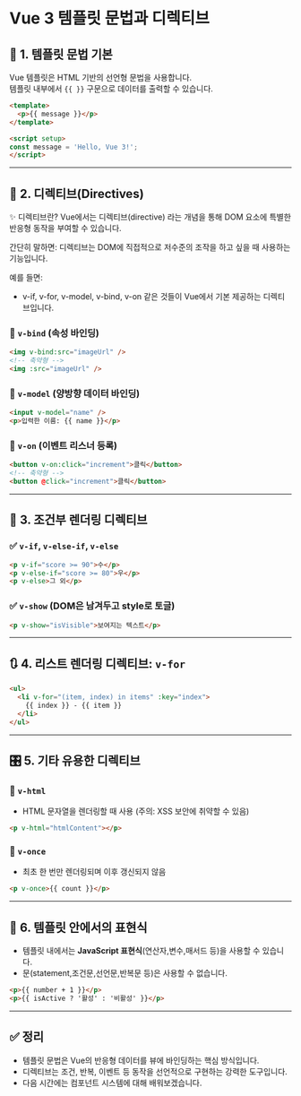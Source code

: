 # Vue 3 템플릿 문법과 디렉티브

## 🎨 1. 템플릿 문법 기본

Vue 템플릿은 HTML 기반의 선언형 문법을 사용합니다.  
템플릿 내부에서 `{{ }}` 구문으로 데이터를 출력할 수 있습니다.

```html
<template>
  <p>{{ message }}</p>
</template>

<script setup>
const message = 'Hello, Vue 3!';
</script>
```

---

## 🧩 2. 디렉티브(Directives)
✨ 디렉티브란?
Vue에서는 디렉티브(directive) 라는 개념을 통해 DOM 요소에 특별한 반응형 동작을 부여할 수 있습니다.

간단히 말하면:
디렉티브는 DOM에 직접적으로 저수준의 조작을 하고 싶을 때 사용하는 기능입니다.

예를 들면:

- v-if, v-for, v-model, v-bind, v-on 같은 것들이 Vue에서 기본 제공하는 디렉티브입니다.



### 📌 `v-bind` (속성 바인딩)

```html
<img v-bind:src="imageUrl" />
<!-- 축약형 -->
<img :src="imageUrl" />
```

### 📌 `v-model` (양방향 데이터 바인딩)

```html
<input v-model="name" />
<p>입력한 이름: {{ name }}</p>
```

### 📌 `v-on` (이벤트 리스너 등록)

```html
<button v-on:click="increment">클릭</button>
<!-- 축약형 -->
<button @click="increment">클릭</button>
```

---

## 🔁 3. 조건부 렌더링 디렉티브

### ✅ `v-if`, `v-else-if`, `v-else`

```html
<p v-if="score >= 90">수</p>
<p v-else-if="score >= 80">우</p>
<p v-else>그 외</p>
```

### ✅ `v-show` (DOM은 남겨두고 style로 토글)

```html
<p v-show="isVisible">보여지는 텍스트</p>
```

---

## 🔃 4. 리스트 렌더링 디렉티브: `v-for`

```html
<ul>
  <li v-for="(item, index) in items" :key="index">
    {{ index }} - {{ item }}
  </li>
</ul>
```

---

## 🎛️ 5. 기타 유용한 디렉티브

### 🔹 `v-html`

- HTML 문자열을 렌더링할 때 사용 (주의: XSS 보안에 취약할 수 있음)

```html
<p v-html="htmlContent"></p>
```

### 🔹 `v-once`

- 최초 한 번만 렌더링되며 이후 갱신되지 않음

```html
<p v-once>{{ count }}</p>
```

---

## 🧠 6. 템플릿 안에서의 표현식

- 템플릿 내에서는 **JavaScript 표현식**(연산자,변수,매서드 등)을 사용할 수 있습니다.
- 문(statement,조건문,선언문,반복문 등)은 사용할 수 없습니다.

```html
<p>{{ number + 1 }}</p>
<p>{{ isActive ? '활성' : '비활성' }}</p>
```

---

## ✅ 정리

- 템플릿 문법은 Vue의 반응형 데이터를 뷰에 바인딩하는 핵심 방식입니다.
- 디렉티브는 조건, 반복, 이벤트 등 동작을 선언적으로 구현하는 강력한 도구입니다.
- 다음 시간에는 컴포넌트 시스템에 대해 배워보겠습니다.
